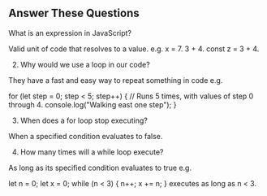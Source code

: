 ## Answer These Questions

What is an expression in JavaScript?

Valid unit of code that resolves to a value. e.g. x = 7. 3 + 4. const z = 3 + 4.

2. Why would we use a loop in our code?

They have a fast and easy way to repeat something in code e.g.

for (let step = 0; step < 5; step++) {
  // Runs 5 times, with values of step 0 through 4.
  console.log("Walking east one step");
}

3. When does a for loop stop executing?

When a specified condition evaluates to false.

4. How many times will a while loop execute?

As long as its specified condition evaluates to true e.g. 

let n = 0;
let x = 0;
while (n < 3) {
  n++;
  x += n;
} executes as long as n < 3.
